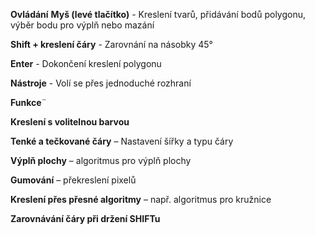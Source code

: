 **Ovládání**
 **Myš (levé tlačítko)** - Kreslení tvarů, přidávání bodů polygonu, výběr bodu pro výplň nebo mazání
 
 **Shift + kreslení čáry** - Zarovnání na násobky 45° 
 
 **Enter** - Dokončení kreslení polygonu 
 
 **Nástroje** - Volí se přes jednoduché rozhraní 

**Funkce**¨

**Kreslení s volitelnou barvou**

**Tenké a tečkované čáry** – Nastavení šířky a typu čáry

**Výplň plochy** – algoritmus pro výplň plochy

**Gumování** – překreslení pixelů

**Kreslení přes přesné algoritmy** – např. algoritmus pro kružnice

**Zarovnávání čáry při držení SHIFTu**
